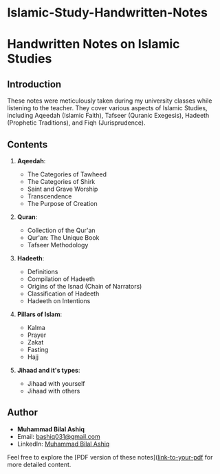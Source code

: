 # Islamic-Study-Handwritten-Notes

# Handwritten Notes on Islamic Studies


## Introduction
These notes were meticulously taken during my university classes while listening to the teacher. They cover various aspects of Islamic Studies, including Aqeedah (Islamic Faith), Tafseer (Quranic Exegesis), Hadeeth (Prophetic Traditions), and Fiqh (Jurisprudence).

## Contents
1. **Aqeedah**:
   - The Categories of Tawheed
   - The Categories of Shirk
   - Saint and Grave Worship
   - Transcendence
   - The Purpose of Creation

2. **Quran**:
   - Collection of the Qur'an
   - Qur'an: The Unique Book
   - Tafseer Methodology

3. **Hadeeth**:
   - Definitions
   - Compilation of Hadeeth
   - Origins of the Isnad (Chain of Narrators)
   - Classification of Hadeeth
   - Hadeeth on Intentions

4. **Pillars of Islam**:
   - Kalma
   - Prayer
   - Zakat
   - Fasting
   - Hajj
     
5. **Jihaad and it's types**:
   - Jihaad with yourself
   - Jihaad with others

## Author
- **Muhammad Bilal Ashiq**
- Email: bashiq031@gmail.com
- LinkedIn: [Muhammad Bilal Ashiq](https://www.linkedin.com/in/bilal-ashiq/)

Feel free to explore the [PDF version of these notes]([link-to-your-pdf](https://github.com/bilalashiq3309/Islamic-Study-Handwritten-Notes.pdf) for more detailed content.

